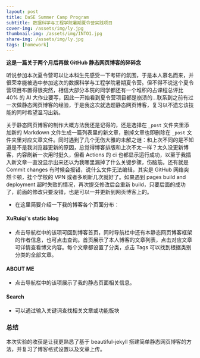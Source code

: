 ```yaml
---
layout: post
title: DaSE Summer Camp Program
subtitle: 数据科学与工程学院暑期夏令营实践项目
cover-img: /assets/img/ly.jpg
thumbnail-img: /assets/img/INTO1.jpg
share-img: /assets/img/ly.jpg
tags: [homework]
---
```


**这是一篇关于两个月后再做 GitHub 静态网页博客的碎碎念**

听说参加本次夏令营可以让本科生先感受一下考研的氛围，于是本人慕名而来，并很荣幸能被选中参加这次的数据科学与工程学院暑期夏令营。但不得不说这个夏令营项目布置得很突然，相信大部分本院的同学都还有一个堆积的占课程总评比 40% 的 AI 大作业要写，因此一开始看到夏令营项目都是崩溃的...联系到之前有过一次做静态网页博客的经验，于是我这次就选题静态网页博客，复习以不遗忘该技能的同时希望温习出新。

关于静态网页博客的制作大概方法我还是记得的，还是选择在 `_post` 文件夹里添加新的 Markdown 文件生成一篇列表里的新文章，删掉文章也即删除在 `_post` 文件夹里对应文章文件。同时遇到了几个无伤大雅的未解之谜：和上次不同的是不知道是不是我浏览器更新的原因，总觉得博客排版和上次不太一样？太久没更新博客，内容刷新一次用时挺久，但看 Actions 的 ci 也都显示运行成功，以至于我插入新文章一直没显示出来还以为我哪里漏掉了什么关键步骤，伤脑筋。还有就是 Commit changes 有时候会报错，说什么文件无法编辑，其实是 GitHub 网络突然卡顿，挂个学校的 VPN 或者多刷新几次就好了。如果遇到 pages build and deployment 超时失败的情况，再次提交修改后会重新 build，只要后面的成功了，前面的修改只要没错，也是可以一并更新到网页博客上的。

- 在这里简要介绍一下我的博客各个页面分布：

#### XuRuiqi's static blog
- 点击导航栏中的该项可回到博客首页，同时导航栏中还有本静态网页博客框架的作者信息，也可点击查询。首页展示了本人博客的文章列表，点击对应文章可详情查看博文内容。每个文章都设置了分类，点击 Tags 可以找到根据类别分类的全部文章。

#### ABOUT ME
- 点击导航栏中的该项展示了我的静态页面相关信息。

#### Search
- 可以通过输入关键词查找相关文章或功能版块

### 总结
本次实验的收获是让我更熟悉了基于 beautiful-jekyll 搭建简单静态网页博客的方法，并复习了博客格式设置以及文章上传。
